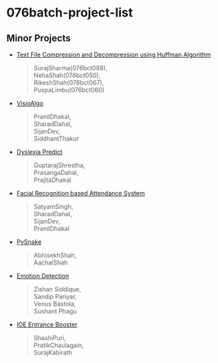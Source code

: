 # 076batch-project-list
## Minor Projects
* [Text File Compression and Decompression using Huffman Algorithm](https://github.com/S8r2j/Huffman_Algorithm_Implementation)<br/>
  > SurajSharma(076bct088),<br/>
  > NehaShah(076bct050),<br/>
  > RikeshShah(076bct067), <br/>
  > PuspaLimbu(076bct060)
* [VisioAlgo](https://github.com/hailBinary/VisioAlgo)
  > PranilDhakal,</br>
  > SharadDahal,</br>
  > SijanDev,</br>
  > SiddhantThakur
* [Dyslexia Predict](https://github.com/guptarajStha/minor_Project)
  > GuptarajShrestha, <br/>
  > PrasangaDahal, <br/>
  > PrajitaDhakal <br/>
* [Facial Recognition based Attendance System](https://github.com/Siz-007/Attend)
  > SatyamSingh,<br/>
  > SharadDahal,<br/>
  > SijanDev,<br />
  > PranilDhakal<br />
* [PySnake](https://github.com/abhiverse01/PySnake)
  > AbhisekhShah,<br/>
  > AachalShah<br/>
* [Emotion Detection](https://github.com/kaagaj-bottle/emotion-detection-project-ml-endpoint)
  > Zishan Siddique,<br />
  > Sandip Pariyar,<br />
  > Venus Bastola,<br />
  > Sushant Phagu<br />
* [IOE Entrance Booster](https://github.com/Sashi1761/IOE-ENTRACE-BOOSTER/tree/master)
  > ShashiPuri,<br />
  > PratikChaulagain,<br/>
  > SurajKabirath<br/>
